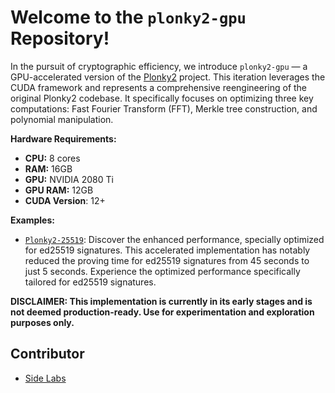 
# Welcome to the `plonky2-gpu` Repository!

In the pursuit of cryptographic efficiency, we introduce `plonky2-gpu` — a GPU-accelerated version of the [Plonky2](https://github.com/0xPolygonZero/plonky2) project. This iteration leverages the CUDA framework and represents a comprehensive reengineering of the original Plonky2 codebase. It specifically focuses on optimizing three key computations: Fast Fourier Transform (FFT), Merkle tree construction, and polynomial manipulation. 

**Hardware Requirements:**
- **CPU:** 8 cores
- **RAM:** 16GB
- **GPU:** NVIDIA 2080 Ti
- **GPU RAM:** 12GB
- **CUDA Version**: 12+ 

**Examples:**
- [`Plonky2-25519`](https://github.com/sideprotocol/plonky2-ed25519): Discover the enhanced performance, specially optimized for ed25519 signatures. This accelerated implementation has notably reduced the proving time for ed25519 signatures from 45 seconds to just 5 seconds. Experience the optimized performance specifically tailored for ed25519 signatures. 

**DISCLAIMER: This implementation is currently in its early stages and is not deemed production-ready. Use for experimentation and exploration purposes only.**

## Contributor

 - [Side Labs](https://sidelabs.co)
